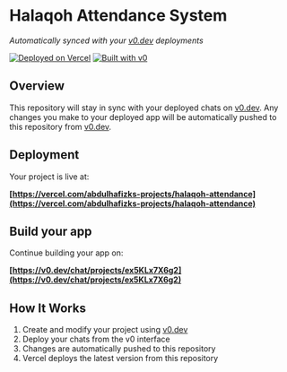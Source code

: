 # Halaqoh Attendance System

*Automatically synced with your [v0.dev](https://v0.dev) deployments*

[![Deployed on Vercel](https://img.shields.io/badge/Deployed%20on-Vercel-black?style=for-the-badge&logo=vercel)](https://vercel.com/abdulhafizks-projects/halaqoh-attendance)
[![Built with v0](https://img.shields.io/badge/Built%20with-v0.dev-black?style=for-the-badge)](https://v0.dev/chat/projects/ex5KLx7X6g2)

## Overview

This repository will stay in sync with your deployed chats on [v0.dev](https://v0.dev).
Any changes you make to your deployed app will be automatically pushed to this repository from [v0.dev](https://v0.dev).

## Deployment

Your project is live at:

**[https://vercel.com/abdulhafizks-projects/halaqoh-attendance](https://vercel.com/abdulhafizks-projects/halaqoh-attendance)**

## Build your app

Continue building your app on:

**[https://v0.dev/chat/projects/ex5KLx7X6g2](https://v0.dev/chat/projects/ex5KLx7X6g2)**

## How It Works

1. Create and modify your project using [v0.dev](https://v0.dev)
2. Deploy your chats from the v0 interface
3. Changes are automatically pushed to this repository
4. Vercel deploys the latest version from this repository